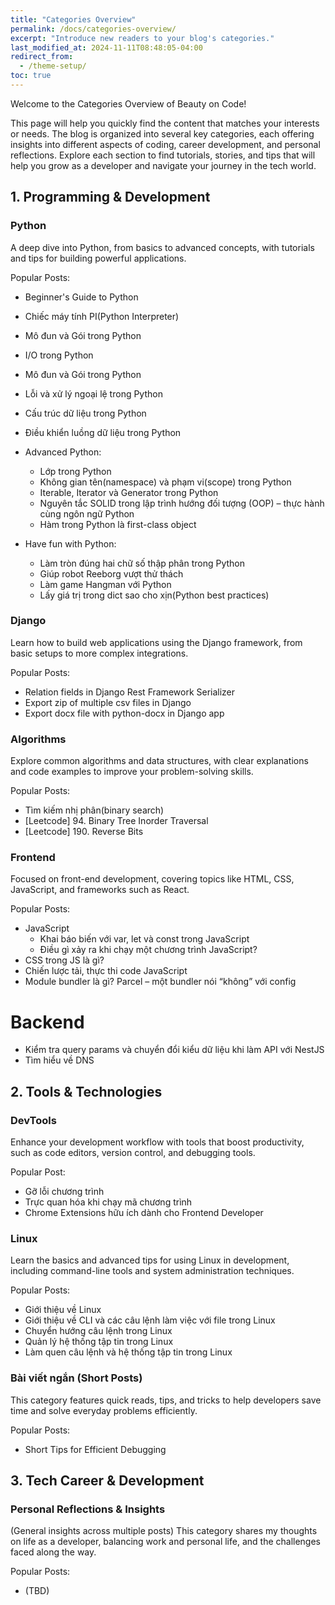 ```yaml
---
title: "Categories Overview"
permalink: /docs/categories-overview/
excerpt: "Introduce new readers to your blog's categories."
last_modified_at: 2024-11-11T08:48:05-04:00
redirect_from:
  - /theme-setup/
toc: true
---
```


Welcome to the Categories Overview of Beauty on Code!

This page will help you quickly find the content that matches your interests or needs. The blog is organized into several key categories, each offering insights into different aspects of coding, career development, and personal reflections. Explore each section to find tutorials, stories, and tips that will help you grow as a developer and navigate your journey in the tech world.

## 1. Programming & Development

### Python

A deep dive into Python, from basics to advanced concepts, with tutorials and tips for building powerful applications.

Popular Posts:
- Beginner's Guide to Python
 - Chiếc máy tính PI(Python Interpreter)
 - Mô đun và Gói trong Python
 - I/O trong Python
 - Mô đun và Gói trong Python
 - Lỗi và xử lý ngoại lệ trong Python
 - Cấu trúc dữ liệu​ trong Python
 - Điều khiển luồng dữ liệu trong Python

- Advanced Python:
  - Lớp trong Python
  - Không gian tên(namespace) và phạm vi(scope) trong Python
  - Iterable, Iterator và Generator trong Python
  - Nguyên tắc SOLID trong lập trình hướng đối tượng (OOP) – thực hành cùng ngôn ngữ Python
  - Hàm trong Python là first-class object

- Have fun with Python:
  - Làm tròn đúng hai chữ số thập phân trong Python
  - Giúp robot Reeborg vượt thử thách
  - Làm game Hangman với Python
  - Lấy giá trị trong dict sao cho xịn(Python best practices)

### Django

Learn how to build web applications using the Django framework, from basic setups to more complex integrations.

Popular Posts:
- Relation fields in Django Rest Framework Serializer
- Export zip of multiple csv files in Django
- Export docx file with python-docx in Django app

### Algorithms
Explore common algorithms and data structures, with clear explanations and code examples to improve your problem-solving skills.

Popular Posts:
- Tìm kiếm nhị phân(binary search)
- [Leetcode] 94. Binary Tree Inorder Traversal
- [Leetcode] 190. Reverse Bits


### Frontend

Focused on front-end development, covering topics like HTML, CSS, JavaScript, and frameworks such as React.

Popular Posts:
- JavaScript
  - Khai báo biến với var, let và const trong JavaScript
  - Điều gì xảy ra khi chạy một chương trình JavaScript?
- CSS trong JS là gì?
- Chiến lược tải, thực thi code JavaScript
- Module bundler là gì? Parcel – một bundler nói “không” với config


# Backend
- Kiểm tra query params và chuyển đổi kiểu dữ liệu khi làm API với NestJS
- Tìm hiểu về DNS

## 2. Tools & Technologies

### DevTools

Enhance your development workflow with tools that boost productivity, such as code editors, version control, and debugging tools.

Popular Post:
- Gỡ lỗi chương trình
- Trực quan hóa khi chạy mã chương trình
- Chrome Extensions hữu ích dành cho Frontend Developer

### Linux
Learn the basics and advanced tips for using Linux in development, including command-line tools and system administration techniques.

Popular Posts:
- Giới thiệu về Linux
- Giới thiệu về CLI và các câu lệnh làm việc với file trong Linux
- Chuyển hướng câu lệnh trong Linux
- Quản lý hệ thống tập tin trong Linux
- Làm quen câu lệnh và hệ thống tập tin trong Linux

### Bài viết ngắn (Short Posts)
This category features quick reads, tips, and tricks to help developers save time and solve everyday problems efficiently.

Popular Posts:
- Short Tips for Efficient Debugging


## 3. Tech Career & Development
### Personal Reflections & Insights
(General insights across multiple posts)
This category shares my thoughts on life as a developer, balancing work and personal life, and the challenges faced along the way.

Popular Posts:
- (TBD)